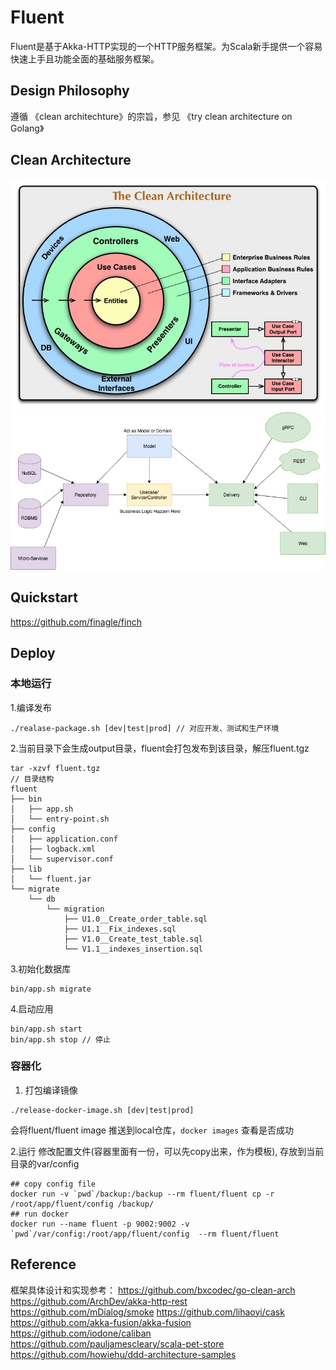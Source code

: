 # Fluent   
Fluent是基于Akka-HTTP实现的一个HTTP服务框架。为Scala新手提供一个容易快速上手且功能全面的基础服务框架。

## Design Philosophy
遵循 《clean architechture》的宗旨，参见 《try clean architecture on Golang》

## Clean Architecture 
![image](./doc/assets/CleanArchitecture.jpg)
![image](./doc/assets/clean-arch.png)

## Quickstart
https://github.com/finagle/finch

## Deploy

### 本地运行
1.编译发布
```aidl
./realase-package.sh [dev|test|prod] // 对应开发、测试和生产环境
```
2.当前目录下会生成output目录，fluent会打包发布到该目录，解压fluent.tgz
```aidl
tar -xzvf fluent.tgz
// 目录结构
fluent
├── bin
│   ├── app.sh
│   └── entry-point.sh
├── config
│   ├── application.conf
│   ├── logback.xml
│   └── supervisor.conf
├── lib
│   └── fluent.jar
└── migrate
    └── db
        └── migration
            ├── U1.0__Create_order_table.sql
            ├── U1.1__Fix_indexes.sql
            ├── V1.0__Create_test_table.sql
            └── V1.1__indexes_insertion.sql
```
3.初始化数据库
```aidl
bin/app.sh migrate
```
4.启动应用
```aidl
bin/app.sh start
bin/app.sh stop // 停止
``` 

### 容器化
1. 打包编译镜像
```aidl
./release-docker-image.sh [dev|test|prod]
```
会将fluent/fluent image 推送到local仓库，`docker images` 查看是否成功

2.运行
修改配置文件(容器里面有一份，可以先copy出来，作为模板), 存放到当前目录的var/config
```shell
## copy config file
docker run -v `pwd`/backup:/backup --rm fluent/fluent cp -r /root/app/fluent/config /backup/
## run docker
docker run --name fluent -p 9002:9002 -v `pwd`/var/config:/root/app/fluent/config  --rm fluent/fluent
```
## Reference

框架具体设计和实现参考：
https://github.com/bxcodec/go-clean-arch
https://github.com/ArchDev/akka-http-rest
https://github.com/mDialog/smoke
https://github.com/lihaoyi/cask
https://github.com/akka-fusion/akka-fusion
https://github.com/iodone/caliban
https://github.com/pauljamescleary/scala-pet-store
https://github.com/howiehu/ddd-architecture-samples